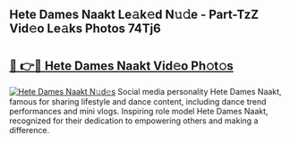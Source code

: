 ## Hete Dames Naakt Le𝚊k𝚎d N𝚞𝚍e - Part-TzZ Vid𝚎o Le𝚊ks Photos 74Tj6

# <h2><a href="http://fb5xkyw.evod.top/?m=Hete+Dames+Naakt">🔗 👉🔴 Hete Dames Naakt Vid𝚎o Ph𝚘t𝚘s</a></h2>

[![Hete Dames Naakt N𝚞d𝚎s](https://i.imgur.com/8V9OHl7.gif)](http://fb5xkyw.evod.top/?m=Hete+Dames+Naakt)
Social media personality Hete Dames Naakt, famous for sharing lifestyle and dance content, including dance trend performances and mini vlogs. Inspiring role model Hete Dames Naakt, recognized for their dedication to empowering others and making a difference. 
